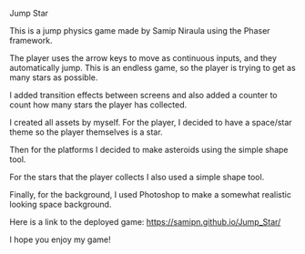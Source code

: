 Jump Star

This is a jump physics game made by Samip Niraula using the Phaser framework.

The player uses the arrow keys to move as continuous inputs, and they automatically jump. This is an endless game, so the player is trying to get as many stars as possible. 

I added transition effects between screens and also added a counter to count how many stars the player has collected. 

I created all assets by myself. For the player, I decided to have a space/star theme so the player themselves is a star. 

Then for the platforms I decided to make 
asteroids using the simple shape tool. 

For the stars that the player collects I also used a simple shape tool. 

Finally, for the background, I used Photoshop to
make a somewhat realistic looking space background. 

Here is a link to the deployed game:
https://samipn.github.io/Jump_Star/ 

I hope you enjoy my game!
